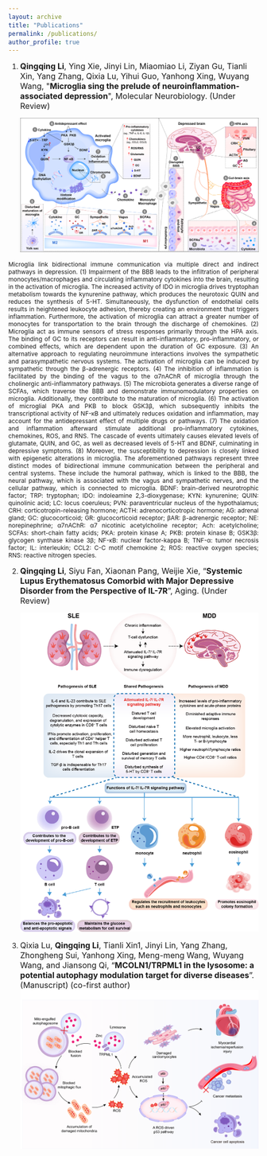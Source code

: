 ```yaml
---
layout: archive
title: "Publications"
permalink: /publications/
author_profile: true
---
```

1. <span style="font-size:16px;">**Qingqing Li**, Ying Xie, Jinyi Lin, Miaomiao Li, Ziyan Gu, Tianli Xin, Yang Zhang, Qixia Lu, Yihui Guo, Yanhong Xing, Wuyang Wang, "**Microglia sing the prelude of neuroinflammation-associated depression**", Molecular Neurobiology. (Under Review)</span>

   <img src="/images/1.png" width="500">

<p style="text-align: justify; font-size: 12px;">Microglia link bidirectional immune communication via multiple direct and indirect pathways in depression. (1) Impairment of the BBB leads to the infiltration of peripheral monocytes/macrophages and circulating inflammatory cytokines into the brain, resulting in the activation of microglia. The increased activity of IDO in microglia drives tryptophan metabolism towards the kynurenine pathway, which produces the neurotoxic QUIN and reduces the synthesis of 5-HT. Simultaneously, the dysfunction of endothelial cells results in heightened leukocyte adhesion, thereby creating an environment that triggers inflammation. Furthermore, the activation of microglia can attract a greater number of monocytes for transportation to the brain through the discharge of chemokines. (2) Microglia act as immune sensors of stress responses primarily through the HPA axis. The binding of GC to its receptors can result in anti-inflammatory, pro-inflammatory, or combined effects, which are dependent upon the duration of GC exposure. (3) An alternative approach to regulating neuroimmune interactions involves the sympathetic and parasympathetic nervous systems. The activation of microglia can be induced by sympathetic through the β-adrenergic receptors. (4) The inhibition of inflammation is facilitated by the binding of the vagus to the α7nAChR of microglia through the cholinergic anti-inflammatory pathways. (5) The microbiota generates a diverse range of SCFAs, which traverse the BBB and demonstrate immunomodulatory properties on microglia. Additionally, they contribute to the maturation of microglia. (6) The activation of microglial PKA and PKB to block GSK3β, which subsequently inhibits the transcriptional activity of NF-κB and ultimately reduces oxidation and inflammation, may account for the antidepressant effect of multiple drugs or pathways. (7) The oxidation and inflammation afterward stimulate additional pro-inflammatory cytokines, chemokines, ROS, and RNS. The cascade of events ultimately causes elevated levels of glutamate, QUIN, and GC, as well as decreased levels of 5-HT and BDNF, culminating in depressive symptoms. (8) Moreover, the susceptibility to depression is closely linked with epigenetic alterations in microglia. The aforementioned pathways represent three distinct modes of bidirectional immune communication between the peripheral and central systems. These include the humoral pathway, which is linked to the BBB, the neural pathway, which is associated with the vagus and sympathetic nerves, and the cellular pathway, which is connected to microglia. BDNF: brain-derived neurotrophic factor; TRP: tryptophan; IDO: indoleamine 2,3-dioxygenase; KYN: kynurenine; QUIN: quinolinic acid; LC: locus coeruleus; PVN: paraventricular nucleus of the hypothalamus; CRH: corticotropin-releasing hormone; ACTH: adrenocorticotropic hormone; AG: adrenal gland; GC: glucocorticoid; GR: glucocorticoid receptor; βAR: β-adrenergic receptor; NE: norepinephrine; α7nAChR: α7 nicotinic acetylcholine receptor; Ach: acetylcholine; SCFAs: short-chain fatty acids; PKA: protein kinase A; PKB: protein kinase B; GSK3β: glycogen synthase kinase 3β; NF-κB: nuclear factor-kappa B; TNF-α: tumor necrosis factor; IL: interleukin; CCL2: C-C motif chemokine 2; ROS: reactive oxygen species; RNS: reactive nitrogen species.</p>

2. <span style="font-size:16px;">**Qingqing Li**, Siyu Fan, Xiaonan Pang, Weijie Xie, “**Systemic Lupus Erythematosus Comorbid with Major Depressive Disorder from the Perspective of IL-7R**”, Aging. (Under Review)</span>

   <img src="/images/2.png" width="500">

3. <span style="font-size:16px;">Qixia Lu, **Qingqing Li**, Tianli Xin1, Jinyi Lin, Yang Zhang, Zhongheng Sui, Yanhong Xing, Meng-meng Wang, Wuyang Wang, and Jiansong Qi, “**MCOLN1/TRPML1 in the lysosome: a potential autophagy modulation target for diverse diseases**”. (Manuscript) (co-first author)</span><br>
   <img src="/images/3.png" width="500">
